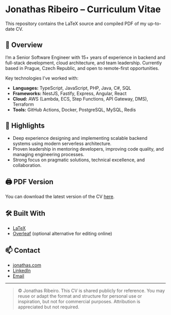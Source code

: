 # Jonathas Ribeiro – Curriculum Vitae

This repository contains the LaTeX source and compiled PDF of my up-to-date CV.

## 📄 Overview

I’m a Senior Software Engineer with 15+ years of experience in backend and full-stack development, cloud architecture, and team leadership. Currently based in Prague, Czech Republic, and open to remote-first opportunities.

Key technologies I’ve worked with:

- **Languages:** TypeScript, JavaScript, PHP, Java, C#, SQL
- **Frameworks:** NestJS, Fastify, Express, Angular, React
- **Cloud:** AWS (Lambda, ECS, Step Functions, API Gateway, DMS), Terraform
- **Tools:** GitHub Actions, Docker, PostgreSQL, MySQL, Redis

## 📌 Highlights

- Deep experience designing and implementing scalable backend systems using modern serverless architecture.
- Proven leadership in mentoring developers, improving code quality, and managing engineering processes.
- Strong focus on pragmatic solutions, technical excellence, and collaboration.

## 🖨️ PDF Version

You can download the latest version of the CV [here](./CV_Jonathas_Ribeiro.pdf).

## 🛠️ Built With

- [LaTeX](https://www.latex-project.org/)
- [Overleaf](https://www.overleaf.com/) (optional alternative for editing online)

## 📫 Contact

- [jonathas.com](https://jonathas.com)
- [LinkedIn](https://www.linkedin.com/in/jonathasribeiro/)
- [Email](mailto:contact@jonathas.com)

---

> © Jonathas Ribeiro. This CV is shared publicly for reference. You may reuse or adapt the format and structure for personal use or inspiration, but not for commercial purposes. Attribution is appreciated but not required.
